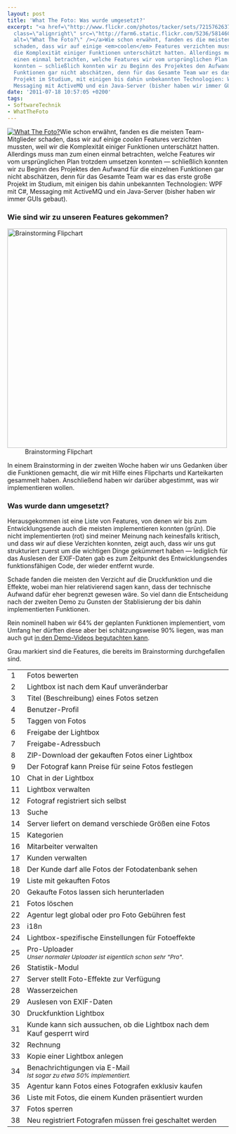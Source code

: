 ```yaml
---
layout: post
title: 'What The Foto: Was wurde umgesetzt?'
excerpt: "<a href=\"http://www.flickr.com/photos/tacker/sets/72157626379556132/\"><img
  class=\"alignright\" src=\"http://farm6.static.flickr.com/5236/5814600568_a78deedb78_m.jpg\"
  alt=\"What The Foto?\" /></a>Wie schon erwähnt, fanden es die meisten Team-Mitglieder
  schaden, dass wir auf einige <em>coolen</em> Features verzichten mussten, weil wir
  die Komplexität einiger Funktionen unterschätzt hatten. Allerdings muss man zum
  einen einmal betrachten, welche Features wir vom ursprünglichen Plan trotzdem umsetzen
  konnten — schließlich konnten wir zu Beginn des Projektes den Aufwand für die einzelnen
  Funktionen gar nicht abschätzen, denn für das Gesamte Team war es das erste große
  Projekt im Studium, mit einigen bis dahin unbekannten Technologien: WPF mit C#,
  Messaging mit ActiveMQ und ein Java-Server (bisher haben wir immer GUIs gebaut).\r\n"
date: '2011-07-18 10:57:05 +0200'
tags:
- SoftwareTechnik
- WhatTheFoto
---
```

<p><a href="http://www.flickr.com/photos/tacker/sets/72157626379556132/"><img class="alignright" src="http://farm6.static.flickr.com/5236/5814600568_a78deedb78_m.jpg" alt="What The Foto?" /></a>Wie schon erwähnt, fanden es die meisten Team-Mitglieder schaden, dass wir auf einige <em>coolen</em> Features verzichten mussten, weil wir die Komplexität einiger Funktionen unterschätzt hatten. Allerdings muss man zum einen einmal betrachten, welche Features wir vom ursprünglichen Plan trotzdem umsetzen konnten — schließlich konnten wir zu Beginn des Projektes den Aufwand für die einzelnen Funktionen gar nicht abschätzen, denn für das Gesamte Team war es das erste große Projekt im Studium, mit einigen bis dahin unbekannten Technologien: WPF mit C#, Messaging mit ActiveMQ und ein Java-Server (bisher haben wir immer GUIs gebaut).<br />
<a id="more"></a><a id="more-647"></a></p>
<h3 class="textimage">Wie sind wir zu unseren Features gekommen?</h3>
<dl>
<dt><a href="http://www.flickr.com/photos/tacker/5569095320/in/set-72157626379556132"><img src="http://farm6.static.flickr.com/5053/5569095320_a5e2545d8a_b.jpg" alt="Brainstorming Flipchart" width="500" /></a></dt>
<dd>Brainstorming Flipchart</dd>
</dl>
<p>In einem Brainstorming in der zweiten Woche haben wir uns Gedanken über die Funktionen gemacht, die wir mit Hilfe eines Flipcharts und Karteikarten gesammelt haben. Anschließend haben wir darüber abgestimmt, was wir implementieren wollen.</p>
<h3 class="textimage">Was wurde dann umgesetzt?</h3>
<p>Herausgekommen ist eine Liste von Features, von denen wir bis zum Entwicklungsende auch die meisten implementieren konnten (grün). Die nicht implementierten (rot) sind meiner Meinung nach keinesfalls kritisch, und dass wir auf diese Verzichten konnten, zeigt auch, dass wir uns gut strukturiert zuerst um die wichtigen Dinge gekümmert haben — lediglich für das Auslesen der EXIF-Daten gab es zum Zeitpunkt des Entwicklungsendes funktionsfähigen Code, der wieder entfernt wurde.</p>
<p>Schade fanden die meisten den Verzicht auf die Druckfunktion und die Effekte, wobei man hier relativierend sagen kann, dass der technische Aufwand dafür eher begrenzt gewesen wäre. So viel dann die Entscheidung nach der zweiten Demo zu Gunsten der Stablisierung der bis dahin implementierten Funktionen.</p>
<p>Rein nominell haben wir 64% der geplanten Funktionen implementiert, vom Umfang her dürften diese aber bei schätzungsweise 90% liegen, was man auch gut <a href="/what-the-foto-demo-videos">in den Demo-Videos begutachten kann</a>.</p>
<p>Grau markiert sind die Features, die bereits im Brainstorming durchgefallen sind.</p>
<table class="normal features">
<tbody>
<tr>
<td class="impl">1</td>
<td class="impl">Fotos bewerten</td>
</tr>
<tr>
<td class="impl">2</td>
<td class="impl">Lightbox ist nach dem Kauf unveränderbar</td>
</tr>
<tr>
<td class="impl">3</td>
<td class="impl">Titel (Beschreibung) eines Fotos setzen</td>
</tr>
<tr>
<td class="impl">4</td>
<td class="impl">Benutzer-Profil</td>
</tr>
<tr>
<td class="impl">5</td>
<td class="impl">Taggen von Fotos</td>
</tr>
<tr>
<td class="impl">6</td>
<td class="impl">Freigabe der Lightbox</td>
</tr>
<tr>
<td class="impl">7</td>
<td class="impl">Freigabe-Adressbuch</td>
</tr>
<tr>
<td class="impl">8</td>
<td class="impl">ZIP-Download der gekauften Fotos einer Lightbox</td>
</tr>
<tr>
<td class="impl">9</td>
<td class="impl">Der Fotograf kann Preise für seine Fotos festlegen</td>
</tr>
<tr>
<td class="impl">10</td>
<td class="impl">Chat in der Lightbox</td>
</tr>
<tr>
<td class="impl">11</td>
<td class="impl">Lightbox verwalten</td>
</tr>
<tr>
<td class="impl">12</td>
<td class="impl">Fotograf registriert sich selbst</td>
</tr>
<tr>
<td class="impl">13</td>
<td class="impl">Suche</td>
</tr>
<tr>
<td class="impl">14</td>
<td class="impl">Server liefert on demand verschiede Größen eine Fotos</td>
</tr>
<tr>
<td class="impl">15</td>
<td class="impl">Kategorien</td>
</tr>
<tr>
<td class="impl">16</td>
<td class="impl">Mitarbeiter verwalten</td>
</tr>
<tr>
<td class="impl">17</td>
<td class="impl">Kunden verwalten</td>
</tr>
<tr>
<td class="impl">18</td>
<td class="impl">Der Kunde darf alle Fotos der Fotodatenbank sehen</td>
</tr>
<tr>
<td class="impl">19</td>
<td class="impl">Liste mit gekauften Fotos</td>
</tr>
<tr>
<td class="impl">20</td>
<td class="impl">Gekaufte Fotos lassen sich herunterladen</td>
</tr>
<tr>
<td class="impl">21</td>
<td class="impl">Fotos löschen</td>
</tr>
<tr>
<td class="impl">22</td>
<td class="impl">Agentur legt global oder pro Foto Gebühren fest</td>
</tr>
<tr>
<td class="notimpl">23</td>
<td class="notimpl">i18n</td>
</tr>
<tr>
<td class="notimpl">24</td>
<td class="notimpl">Lightbox-spezifische Einstellungen für Fotoeffekte</td>
</tr>
<tr>
<td class="notimpl">25</td>
<td class="notimpl">Pro-Uploader<br />
<small><em>Unser normaler Uploader ist eigentlich schon sehr "Pro".</em></small></td>
</tr>
<tr>
<td class="notimpl">26</td>
<td class="notimpl">Statistik-Modul</td>
</tr>
<tr>
<td class="notimpl">27</td>
<td class="notimpl">Server stellt Foto-Effekte zur Verfügung</td>
</tr>
<tr>
<td class="notimpl">28</td>
<td class="notimpl">Wasserzeichen</td>
</tr>
<tr>
<td class="notimpl">29</td>
<td class="notimpl">Auslesen von EXIF-Daten</td>
</tr>
<tr>
<td class="notimpl">30</td>
<td class="notimpl">Druckfunktion Lightbox</td>
</tr>
<tr>
<td class="notimpl">31</td>
<td class="notimpl">Kunde kann sich aussuchen, ob die Lightbox nach dem Kauf gesperrt wird</td>
</tr>
<tr>
<td class="notimpl">32</td>
<td class="notimpl">Rechnung</td>
</tr>
<tr>
<td class="notimpl">33</td>
<td class="notimpl">Kopie einer Lightbox anlegen</td>
</tr>
<tr>
<td class="notimpl">34</td>
<td class="notimpl">Benachrichtigungen via E-Mail<br />
<small><em>Ist sogar zu etwa 50% implementiert.</em></small></td>
</tr>
<tr>
<td class="discarded">35</td>
<td class="discarded">Agentur kann Fotos eines Fotografen exklusiv kaufen</td>
</tr>
<tr>
<td class="discarded">36</td>
<td class="discarded">Liste mit Fotos, die einem Kunden präsentiert wurden</td>
</tr>
<tr>
<td class="discarded">37</td>
<td class="discarded">Fotos sperren</td>
</tr>
<tr>
<td class="discarded">38</td>
<td class="discarded">Neu registriert Fotografen müssen frei geschaltet werden</td>
</tr>
</tbody>
</table>
